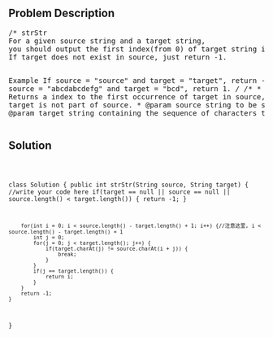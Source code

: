 <!--
<style>
  body { font-family: Arial, sans-serif; }
  .container { max-width: 100%; margin: auto; padding: 20px; }
  .comment-block { background-color: #f9f9f9; padding: 10px; border-left: 5px solid #ccc; max-width: 600px; margin: auto; word-wrap: break-word; white-space: pre-wrap; }
  .code-block { background-color: #f4f4f4; padding: 10px; border: 1px solid #ddd; }
</style>
-->

<div class='container'>
<h2>Problem Description</h2>
<div class='comment-block'>
<pre>
/* strStr
For a given source string and a target string, 
you should output the first index(from 0) of target string in source string.
If target does not exist in source, just return -1.

Example
If source = "source" and target = "target", return -1.
If source = "abcdabcdefg" and target = "bcd", return 1.
*/
    /**
     * Returns a index to the first occurrence of target in source,
     * or -1  if target is not part of source.
     * @param source string to be scanned.
     * @param target string containing the sequence of characters to match.
     */
</pre>
</div>

<h2>Solution</h2>
<div class='code-block'>
<pre><code class='language-java'>

class Solution {
    public int strStr(String source, String target) {
        //write your code here
        if(target == null || source == null || source.length() < target.length()) {
            return -1;
        }
        
        for(int i = 0; i < source.length() - target.length() + 1; i++) {//注意这里, i < source.length() - target.length() + 1
            int j = 0;
            for(j = 0; j < target.length(); j++) {
                if(target.charAt(j) != source.charAt(i + j)) {
                    break;
                }
            }
            if(j == target.length()) {
                return i;
            }
        }
        return -1;
    }
}</code></pre>
</div>
</div>
